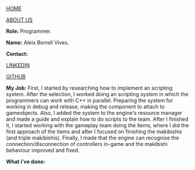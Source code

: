 [HOME](index.md)

[ABOUT US](about_us.md)

**Role:** Programmer.

**Name:** Aleix Borrell Vives.

**Contact:**

[LINKEDIN](https://www.linkedin.com/in/aleixbv/)

[GITHUB](https://github.com/AleixBV)

**My Job:** First, I started by researching how to implement an scripting system. After the selection, I worked doing an scripting system in which the programmers can work with C++ in parallel. Preparing the system for working in debug and release, making the component to attach to gameobjects. Also, I added the system to the engine's resource manager and made a guide and explain how to do scripts to the team.
After I finished it, I started working with the gameplay team doing the items, where I did the first approach of the items and after I focused on finishing the makibishis (and triple makibishis).
Finally, I made that the engine can recognise the connection/disconnection of controllers in-game and the makibishi behaviour improved and fixed.

**What i’ve done:**
